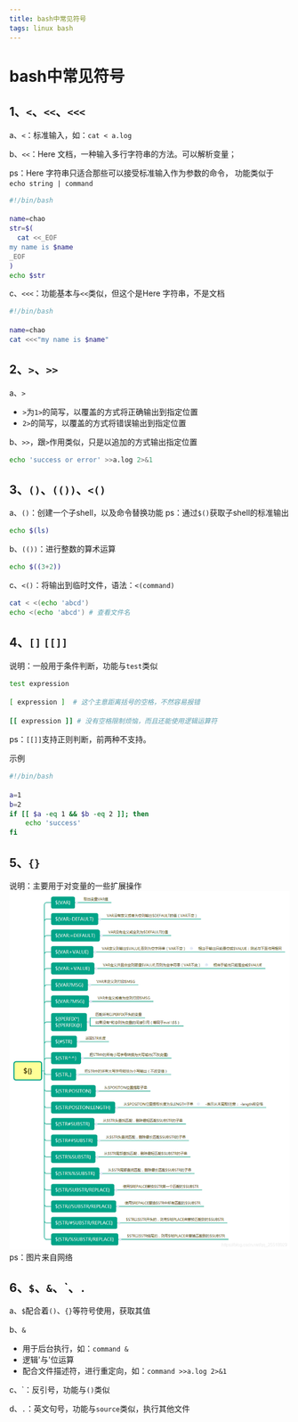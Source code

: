 ```yaml
---
title: bash中常见符号
tags: linux bash
---
```


# bash中常见符号

## 1、`<`、`<<`、`<<<`
a、`<`：标准输入，如：`cat < a.log`

b、`<<`：Here 文档，一种输入多行字符串的方法。可以解析变量；

ps：Here 字符串只适合那些可以接受标准输入作为参数的命令，
    功能类似于`echo string | command`

```bash
#!/bin/bash

name=chao
str=$(
  cat <<_EOF
my name is $name
_EOF
)
echo $str
```

c、`<<<`：功能基本与`<<`类似，但这个是Here 字符串，不是文档

```bash
#!/bin/bash

name=chao
cat <<<"my name is $name"
```

## 2、`>`、`>>`
a、`>`
+ `>`为`1>`的简写，以覆盖的方式将正确输出到指定位置
+ `2>`的简写，以覆盖的方式将错误输出到指定位置

b、`>>`，跟`>`作用类似，只是以追加的方式输出指定位置

```bash
echo 'success or error' >>a.log 2>&1
```

## 3、`()`、`(())`、`<()`

a、`()`：创建一个子shell，以及命令替换功能
ps：通过`$()`获取子shell的标准输出

```bash
echo $(ls)
```

b、`(())`：进行整数的算术运算

```bash
echo $((3+2))
```

c、`<()`：将输出到临时文件，语法：`<(command)`

```bash
cat < <(echo 'abcd')
echo <(echo 'abcd') # 查看文件名
```

## 4、`[]` `[[]]`
说明：一般用于条件判断，功能与`test`类似

```bash
test expression

[ expression ]  # 这个主意距离括号的空格，不然容易报错

[[ expression ]] # 没有空格限制烦恼，而且还能使用逻辑运算符
```
ps：`[[]]`支持正则判断，前两种不支持。

示例
```bash
#!/bin/bash

a=1
b=2
if [[ $a -eq 1 && $b -eq 2 ]]; then
    echo 'success'
fi
```

## 5、`{}`
说明：主要用于对变量的一些扩展操作
![](/assets/images/linux/img101.png)
ps：图片来自网络


## 6、`$`、`&`、\`、`.`

a、`$`配合着`()`、`{}`等符号使用，获取其值

b、`&`
+ 用于后台执行，如：`command &`
+ 逻辑'与'位运算
+ 配合文件描述符，进行重定向，如：`command >>a.log 2>&1`
    
c、\`：反引号，功能与`()`类似

d、`.`：英文句号，功能与`source`类似，执行其他文件

